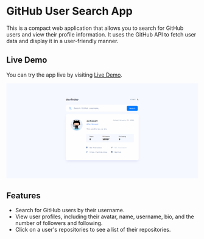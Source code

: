 # GitHub User Search App

This is a compact web application that allows you to search for GitHub users and view their profile information. It uses the GitHub API to fetch user data and display it in a user-friendly manner.

## Live Demo

You can try the app live by visiting [Live Demo](https://github-devfinder-focuscode.vercel.app).

![App Screenshot](public/screenshot.png)

## Features

- Search for GitHub users by their username.
- View user profiles, including their avatar, name, username, bio, and the number of followers and following.
- Click on a user's repositories to see a list of their repositories.


